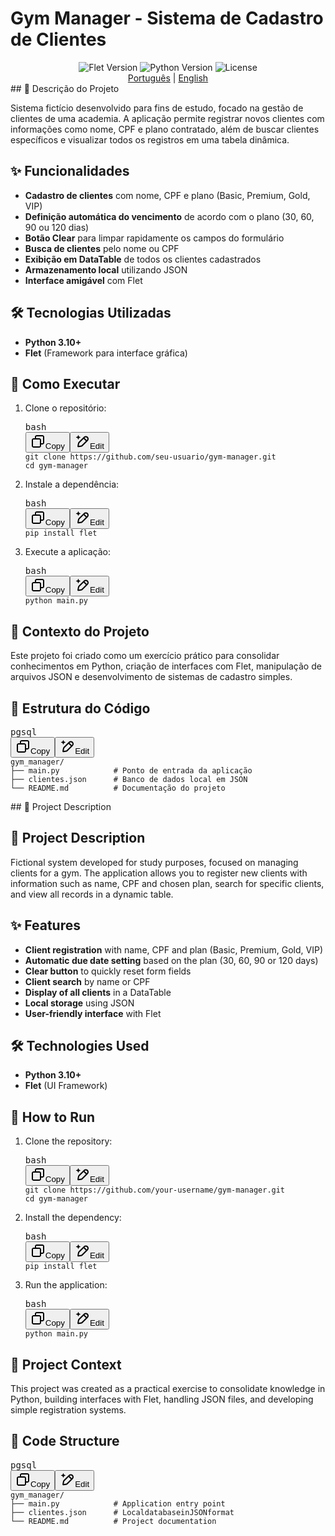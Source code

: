 
# Gym Manager - Sistema de Cadastro de Clientes

<div align="center">
  <img src="https://img.shields.io/badge/Flet-0.21.2-blue" alt="Flet Version">
  <img src="https://img.shields.io/badge/Python-3.10+-yellow" alt="Python Version">
  <img src="https://img.shields.io/badge/License-MIT-green" alt="License">
</div>
<div align="center">
  <a href="#portuguese">Português</a> | 
  <a href="#english">English</a>
</div>
<div id="portuguese">
## 📝 Descrição do Projeto

Sistema fictício desenvolvido para fins de estudo, focado na gestão de clientes de uma academia. A aplicação permite registrar novos clientes com informações como nome, CPF e plano contratado, além de buscar clientes específicos e visualizar todos os registros em uma tabela dinâmica.

## ✨ Funcionalidades

* **Cadastro de clientes** com nome, CPF e plano (Basic, Premium, Gold, VIP)
* **Definição automática do vencimento** de acordo com o plano (30, 60, 90 ou 120 dias)
* **Botão Clear** para limpar rapidamente os campos do formulário
* **Busca de clientes** pelo nome ou CPF
* **Exibição em DataTable** de todos os clientes cadastrados
* **Armazenamento local** utilizando JSON
* **Interface amigável** com Flet

## 🛠️ Tecnologias Utilizadas

* **Python 3.10+**
* **Flet** (Framework para interface gráfica)

## 🚀 Como Executar

1. Clone o repositório:
   <pre class="overflow-visible!" data-start="1500" data-end="1592"><div class="contain-inline-size rounded-md border-[0.5px] border-token-border-medium relative bg-token-sidebar-surface-primary"><div class="flex items-center text-token-text-secondary px-4 py-2 text-xs font-sans justify-between h-9 bg-token-sidebar-surface-primary dark:bg-token-main-surface-secondary select-none rounded-t-[5px]">bash</div><div class="sticky top-9"><div class="absolute end-0 bottom-0 flex h-9 items-center pe-2"><div class="bg-token-sidebar-surface-primary text-token-text-secondary dark:bg-token-main-surface-secondary flex items-center rounded-sm px-2 font-sans text-xs"><span class="" data-state="closed"><button class="flex gap-1 items-center select-none px-4 py-1" aria-label="Copy"><svg width="24" height="24" viewBox="0 0 24 24" fill="none" xmlns="http://www.w3.org/2000/svg" class="icon-xs"><path fill-rule="evenodd" clip-rule="evenodd" d="M7 5C7 3.34315 8.34315 2 10 2H19C20.6569 2 22 3.34315 22 5V14C22 15.6569 20.6569 17 19 17H17V19C17 20.6569 15.6569 22 14 22H5C3.34315 22 2 20.6569 2 19V10C2 8.34315 3.34315 7 5 7H7V5ZM9 7H14C15.6569 7 17 8.34315 17 10V15H19C19.5523 15 20 14.5523 20 14V5C20 4.44772 19.5523 4 19 4H10C9.44772 4 9 4.44772 9 5V7ZM5 9C4.44772 9 4 9.44772 4 10V19C4 19.5523 4.44772 20 5 20H14C14.5523 20 15 19.5523 15 19V10C15 9.44772 14.5523 9 14 9H5Z" fill="currentColor"></path></svg>Copy</button></span><span class="" data-state="closed"><button class="flex items-center gap-1 px-4 py-1 select-none"><svg width="24" height="24" viewBox="0 0 24 24" fill="none" xmlns="http://www.w3.org/2000/svg" class="icon-xs"><path d="M2.5 5.5C4.3 5.2 5.2 4 5.5 2.5C5.8 4 6.7 5.2 8.5 5.5C6.7 5.8 5.8 7 5.5 8.5C5.2 7 4.3 5.8 2.5 5.5Z" fill="currentColor" stroke="currentColor" stroke-linecap="round" stroke-linejoin="round"></path><path d="M5.66282 16.5231L5.18413 19.3952C5.12203 19.7678 5.09098 19.9541 5.14876 20.0888C5.19933 20.2067 5.29328 20.3007 5.41118 20.3512C5.54589 20.409 5.73218 20.378 6.10476 20.3159L8.97693 19.8372C9.72813 19.712 10.1037 19.6494 10.4542 19.521C10.7652 19.407 11.0608 19.2549 11.3343 19.068C11.6425 18.8575 11.9118 18.5882 12.4503 18.0497L20 10.5C21.3807 9.11929 21.3807 6.88071 20 5.5C18.6193 4.11929 16.3807 4.11929 15 5.5L7.45026 13.0497C6.91175 13.5882 6.6425 13.8575 6.43197 14.1657C6.24513 14.4392 6.09299 14.7348 5.97903 15.0458C5.85062 15.3963 5.78802 15.7719 5.66282 16.5231Z" stroke="currentColor" stroke-width="2" stroke-linecap="round" stroke-linejoin="round"></path><path d="M14.5 7L18.5 11" stroke="currentColor" stroke-width="2" stroke-linecap="round" stroke-linejoin="round"></path></svg>Edit</button></span></div></div></div><div class="overflow-y-auto p-4" dir="ltr"><code class="whitespace-pre! language-bash"><span><span>git </span><span>clone</span><span> https://github.com/seu-usuario/gym-manager.git
   </span><span>cd</span><span> gym-manager
   </span></span></code></div></div></pre>
2. Instale a dependência:
   <pre class="overflow-visible!" data-start="1623" data-end="1657"><div class="contain-inline-size rounded-md border-[0.5px] border-token-border-medium relative bg-token-sidebar-surface-primary"><div class="flex items-center text-token-text-secondary px-4 py-2 text-xs font-sans justify-between h-9 bg-token-sidebar-surface-primary dark:bg-token-main-surface-secondary select-none rounded-t-[5px]">bash</div><div class="sticky top-9"><div class="absolute end-0 bottom-0 flex h-9 items-center pe-2"><div class="bg-token-sidebar-surface-primary text-token-text-secondary dark:bg-token-main-surface-secondary flex items-center rounded-sm px-2 font-sans text-xs"><span class="" data-state="closed"><button class="flex gap-1 items-center select-none px-4 py-1" aria-label="Copy"><svg width="24" height="24" viewBox="0 0 24 24" fill="none" xmlns="http://www.w3.org/2000/svg" class="icon-xs"><path fill-rule="evenodd" clip-rule="evenodd" d="M7 5C7 3.34315 8.34315 2 10 2H19C20.6569 2 22 3.34315 22 5V14C22 15.6569 20.6569 17 19 17H17V19C17 20.6569 15.6569 22 14 22H5C3.34315 22 2 20.6569 2 19V10C2 8.34315 3.34315 7 5 7H7V5ZM9 7H14C15.6569 7 17 8.34315 17 10V15H19C19.5523 15 20 14.5523 20 14V5C20 4.44772 19.5523 4 19 4H10C9.44772 4 9 4.44772 9 5V7ZM5 9C4.44772 9 4 9.44772 4 10V19C4 19.5523 4.44772 20 5 20H14C14.5523 20 15 19.5523 15 19V10C15 9.44772 14.5523 9 14 9H5Z" fill="currentColor"></path></svg>Copy</button></span><span class="" data-state="closed"><button class="flex items-center gap-1 px-4 py-1 select-none"><svg width="24" height="24" viewBox="0 0 24 24" fill="none" xmlns="http://www.w3.org/2000/svg" class="icon-xs"><path d="M2.5 5.5C4.3 5.2 5.2 4 5.5 2.5C5.8 4 6.7 5.2 8.5 5.5C6.7 5.8 5.8 7 5.5 8.5C5.2 7 4.3 5.8 2.5 5.5Z" fill="currentColor" stroke="currentColor" stroke-linecap="round" stroke-linejoin="round"></path><path d="M5.66282 16.5231L5.18413 19.3952C5.12203 19.7678 5.09098 19.9541 5.14876 20.0888C5.19933 20.2067 5.29328 20.3007 5.41118 20.3512C5.54589 20.409 5.73218 20.378 6.10476 20.3159L8.97693 19.8372C9.72813 19.712 10.1037 19.6494 10.4542 19.521C10.7652 19.407 11.0608 19.2549 11.3343 19.068C11.6425 18.8575 11.9118 18.5882 12.4503 18.0497L20 10.5C21.3807 9.11929 21.3807 6.88071 20 5.5C18.6193 4.11929 16.3807 4.11929 15 5.5L7.45026 13.0497C6.91175 13.5882 6.6425 13.8575 6.43197 14.1657C6.24513 14.4392 6.09299 14.7348 5.97903 15.0458C5.85062 15.3963 5.78802 15.7719 5.66282 16.5231Z" stroke="currentColor" stroke-width="2" stroke-linecap="round" stroke-linejoin="round"></path><path d="M14.5 7L18.5 11" stroke="currentColor" stroke-width="2" stroke-linecap="round" stroke-linejoin="round"></path></svg>Edit</button></span></div></div></div><div class="overflow-y-auto p-4" dir="ltr"><code class="whitespace-pre! language-bash"><span><span>pip install flet
   </span></span></code></div></div></pre>
3. Execute a aplicação:
   <pre class="overflow-visible!" data-start="1686" data-end="1718"><div class="contain-inline-size rounded-md border-[0.5px] border-token-border-medium relative bg-token-sidebar-surface-primary"><div class="flex items-center text-token-text-secondary px-4 py-2 text-xs font-sans justify-between h-9 bg-token-sidebar-surface-primary dark:bg-token-main-surface-secondary select-none rounded-t-[5px]">bash</div><div class="sticky top-9"><div class="absolute end-0 bottom-0 flex h-9 items-center pe-2"><div class="bg-token-sidebar-surface-primary text-token-text-secondary dark:bg-token-main-surface-secondary flex items-center rounded-sm px-2 font-sans text-xs"><span class="" data-state="closed"><button class="flex gap-1 items-center select-none px-4 py-1" aria-label="Copy"><svg width="24" height="24" viewBox="0 0 24 24" fill="none" xmlns="http://www.w3.org/2000/svg" class="icon-xs"><path fill-rule="evenodd" clip-rule="evenodd" d="M7 5C7 3.34315 8.34315 2 10 2H19C20.6569 2 22 3.34315 22 5V14C22 15.6569 20.6569 17 19 17H17V19C17 20.6569 15.6569 22 14 22H5C3.34315 22 2 20.6569 2 19V10C2 8.34315 3.34315 7 5 7H7V5ZM9 7H14C15.6569 7 17 8.34315 17 10V15H19C19.5523 15 20 14.5523 20 14V5C20 4.44772 19.5523 4 19 4H10C9.44772 4 9 4.44772 9 5V7ZM5 9C4.44772 9 4 9.44772 4 10V19C4 19.5523 4.44772 20 5 20H14C14.5523 20 15 19.5523 15 19V10C15 9.44772 14.5523 9 14 9H5Z" fill="currentColor"></path></svg>Copy</button></span><span class="" data-state="closed"><button class="flex items-center gap-1 px-4 py-1 select-none"><svg width="24" height="24" viewBox="0 0 24 24" fill="none" xmlns="http://www.w3.org/2000/svg" class="icon-xs"><path d="M2.5 5.5C4.3 5.2 5.2 4 5.5 2.5C5.8 4 6.7 5.2 8.5 5.5C6.7 5.8 5.8 7 5.5 8.5C5.2 7 4.3 5.8 2.5 5.5Z" fill="currentColor" stroke="currentColor" stroke-linecap="round" stroke-linejoin="round"></path><path d="M5.66282 16.5231L5.18413 19.3952C5.12203 19.7678 5.09098 19.9541 5.14876 20.0888C5.19933 20.2067 5.29328 20.3007 5.41118 20.3512C5.54589 20.409 5.73218 20.378 6.10476 20.3159L8.97693 19.8372C9.72813 19.712 10.1037 19.6494 10.4542 19.521C10.7652 19.407 11.0608 19.2549 11.3343 19.068C11.6425 18.8575 11.9118 18.5882 12.4503 18.0497L20 10.5C21.3807 9.11929 21.3807 6.88071 20 5.5C18.6193 4.11929 16.3807 4.11929 15 5.5L7.45026 13.0497C6.91175 13.5882 6.6425 13.8575 6.43197 14.1657C6.24513 14.4392 6.09299 14.7348 5.97903 15.0458C5.85062 15.3963 5.78802 15.7719 5.66282 16.5231Z" stroke="currentColor" stroke-width="2" stroke-linecap="round" stroke-linejoin="round"></path><path d="M14.5 7L18.5 11" stroke="currentColor" stroke-width="2" stroke-linecap="round" stroke-linejoin="round"></path></svg>Edit</button></span></div></div></div><div class="overflow-y-auto p-4" dir="ltr"><code class="whitespace-pre! language-bash"><span><span>python main.py
   </span></span></code></div></div></pre>

## 📌 Contexto do Projeto

Este projeto foi criado como um exercício prático para consolidar conhecimentos em Python, criação de interfaces com Flet, manipulação de arquivos JSON e desenvolvimento de sistemas de cadastro simples.

## 📄 Estrutura do Código

<pre class="overflow-visible!" data-start="1978" data-end="2156"><div class="contain-inline-size rounded-md border-[0.5px] border-token-border-medium relative bg-token-sidebar-surface-primary"><div class="flex items-center text-token-text-secondary px-4 py-2 text-xs font-sans justify-between h-9 bg-token-sidebar-surface-primary dark:bg-token-main-surface-secondary select-none rounded-t-[5px]">pgsql</div><div class="sticky top-9"><div class="absolute end-0 bottom-0 flex h-9 items-center pe-2"><div class="bg-token-sidebar-surface-primary text-token-text-secondary dark:bg-token-main-surface-secondary flex items-center rounded-sm px-2 font-sans text-xs"><span class="" data-state="closed"><button class="flex gap-1 items-center select-none px-4 py-1" aria-label="Copy"><svg width="24" height="24" viewBox="0 0 24 24" fill="none" xmlns="http://www.w3.org/2000/svg" class="icon-xs"><path fill-rule="evenodd" clip-rule="evenodd" d="M7 5C7 3.34315 8.34315 2 10 2H19C20.6569 2 22 3.34315 22 5V14C22 15.6569 20.6569 17 19 17H17V19C17 20.6569 15.6569 22 14 22H5C3.34315 22 2 20.6569 2 19V10C2 8.34315 3.34315 7 5 7H7V5ZM9 7H14C15.6569 7 17 8.34315 17 10V15H19C19.5523 15 20 14.5523 20 14V5C20 4.44772 19.5523 4 19 4H10C9.44772 4 9 4.44772 9 5V7ZM5 9C4.44772 9 4 9.44772 4 10V19C4 19.5523 4.44772 20 5 20H14C14.5523 20 15 19.5523 15 19V10C15 9.44772 14.5523 9 14 9H5Z" fill="currentColor"></path></svg>Copy</button></span><span class="" data-state="closed"><button class="flex items-center gap-1 px-4 py-1 select-none"><svg width="24" height="24" viewBox="0 0 24 24" fill="none" xmlns="http://www.w3.org/2000/svg" class="icon-xs"><path d="M2.5 5.5C4.3 5.2 5.2 4 5.5 2.5C5.8 4 6.7 5.2 8.5 5.5C6.7 5.8 5.8 7 5.5 8.5C5.2 7 4.3 5.8 2.5 5.5Z" fill="currentColor" stroke="currentColor" stroke-linecap="round" stroke-linejoin="round"></path><path d="M5.66282 16.5231L5.18413 19.3952C5.12203 19.7678 5.09098 19.9541 5.14876 20.0888C5.19933 20.2067 5.29328 20.3007 5.41118 20.3512C5.54589 20.409 5.73218 20.378 6.10476 20.3159L8.97693 19.8372C9.72813 19.712 10.1037 19.6494 10.4542 19.521C10.7652 19.407 11.0608 19.2549 11.3343 19.068C11.6425 18.8575 11.9118 18.5882 12.4503 18.0497L20 10.5C21.3807 9.11929 21.3807 6.88071 20 5.5C18.6193 4.11929 16.3807 4.11929 15 5.5L7.45026 13.0497C6.91175 13.5882 6.6425 13.8575 6.43197 14.1657C6.24513 14.4392 6.09299 14.7348 5.97903 15.0458C5.85062 15.3963 5.78802 15.7719 5.66282 16.5231Z" stroke="currentColor" stroke-width="2" stroke-linecap="round" stroke-linejoin="round"></path><path d="M14.5 7L18.5 11" stroke="currentColor" stroke-width="2" stroke-linecap="round" stroke-linejoin="round"></path></svg>Edit</button></span></div></div></div><div class="overflow-y-auto p-4" dir="ltr"><code class="whitespace-pre!"><span><span>gym_manager/
├── main.py            # Ponto de entrada da aplicação
├── clientes.json      # Banco de dados </span><span>local</span><span> em </span><span>JSON</span><span>
└── README.md          # Documentação </span><span>do</span><span> projeto
</span></span></code></div></div></pre>

</div>
<div id="english">
## 📝 Project Description




## 📝 Project Description

Fictional system developed for study purposes, focused on managing clients for a gym. The application allows you to register new clients with information such as name, CPF and chosen plan, search for specific clients, and view all records in a dynamic table.

## ✨ Features

* **Client registration** with name, CPF and plan (Basic, Premium, Gold, VIP)
* **Automatic due date setting** based on the plan (30, 60, 90 or 120 days)
* **Clear button** to quickly reset form fields
* **Client search** by name or CPF
* **Display of all clients** in a DataTable
* **Local storage** using JSON
* **User-friendly interface** with Flet

## 🛠️ Technologies Used

* **Python 3.10+**
* **Flet** (UI Framework)

## 🚀 How to Run

1. Clone the repository:
   <pre class="overflow-visible!" data-start="2959" data-end="3053"><div class="contain-inline-size rounded-md border-[0.5px] border-token-border-medium relative bg-token-sidebar-surface-primary"><div class="flex items-center text-token-text-secondary px-4 py-2 text-xs font-sans justify-between h-9 bg-token-sidebar-surface-primary dark:bg-token-main-surface-secondary select-none rounded-t-[5px]">bash</div><div class="sticky top-9"><div class="absolute end-0 bottom-0 flex h-9 items-center pe-2"><div class="bg-token-sidebar-surface-primary text-token-text-secondary dark:bg-token-main-surface-secondary flex items-center rounded-sm px-2 font-sans text-xs"><span class="" data-state="closed"><button class="flex gap-1 items-center select-none px-4 py-1" aria-label="Copy"><svg width="24" height="24" viewBox="0 0 24 24" fill="none" xmlns="http://www.w3.org/2000/svg" class="icon-xs"><path fill-rule="evenodd" clip-rule="evenodd" d="M7 5C7 3.34315 8.34315 2 10 2H19C20.6569 2 22 3.34315 22 5V14C22 15.6569 20.6569 17 19 17H17V19C17 20.6569 15.6569 22 14 22H5C3.34315 22 2 20.6569 2 19V10C2 8.34315 3.34315 7 5 7H7V5ZM9 7H14C15.6569 7 17 8.34315 17 10V15H19C19.5523 15 20 14.5523 20 14V5C20 4.44772 19.5523 4 19 4H10C9.44772 4 9 4.44772 9 5V7ZM5 9C4.44772 9 4 9.44772 4 10V19C4 19.5523 4.44772 20 5 20H14C14.5523 20 15 19.5523 15 19V10C15 9.44772 14.5523 9 14 9H5Z" fill="currentColor"></path></svg>Copy</button></span><span class="" data-state="closed"><button class="flex items-center gap-1 px-4 py-1 select-none"><svg width="24" height="24" viewBox="0 0 24 24" fill="none" xmlns="http://www.w3.org/2000/svg" class="icon-xs"><path d="M2.5 5.5C4.3 5.2 5.2 4 5.5 2.5C5.8 4 6.7 5.2 8.5 5.5C6.7 5.8 5.8 7 5.5 8.5C5.2 7 4.3 5.8 2.5 5.5Z" fill="currentColor" stroke="currentColor" stroke-linecap="round" stroke-linejoin="round"></path><path d="M5.66282 16.5231L5.18413 19.3952C5.12203 19.7678 5.09098 19.9541 5.14876 20.0888C5.19933 20.2067 5.29328 20.3007 5.41118 20.3512C5.54589 20.409 5.73218 20.378 6.10476 20.3159L8.97693 19.8372C9.72813 19.712 10.1037 19.6494 10.4542 19.521C10.7652 19.407 11.0608 19.2549 11.3343 19.068C11.6425 18.8575 11.9118 18.5882 12.4503 18.0497L20 10.5C21.3807 9.11929 21.3807 6.88071 20 5.5C18.6193 4.11929 16.3807 4.11929 15 5.5L7.45026 13.0497C6.91175 13.5882 6.6425 13.8575 6.43197 14.1657C6.24513 14.4392 6.09299 14.7348 5.97903 15.0458C5.85062 15.3963 5.78802 15.7719 5.66282 16.5231Z" stroke="currentColor" stroke-width="2" stroke-linecap="round" stroke-linejoin="round"></path><path d="M14.5 7L18.5 11" stroke="currentColor" stroke-width="2" stroke-linecap="round" stroke-linejoin="round"></path></svg>Edit</button></span></div></div></div><div class="overflow-y-auto p-4" dir="ltr"><code class="whitespace-pre! language-bash"><span><span>git </span><span>clone</span><span> https://github.com/your-username/gym-manager.git
   </span><span>cd</span><span> gym-manager
   </span></span></code></div></div></pre>
2. Install the dependency:
   <pre class="overflow-visible!" data-start="3085" data-end="3119"><div class="contain-inline-size rounded-md border-[0.5px] border-token-border-medium relative bg-token-sidebar-surface-primary"><div class="flex items-center text-token-text-secondary px-4 py-2 text-xs font-sans justify-between h-9 bg-token-sidebar-surface-primary dark:bg-token-main-surface-secondary select-none rounded-t-[5px]">bash</div><div class="sticky top-9"><div class="absolute end-0 bottom-0 flex h-9 items-center pe-2"><div class="bg-token-sidebar-surface-primary text-token-text-secondary dark:bg-token-main-surface-secondary flex items-center rounded-sm px-2 font-sans text-xs"><span class="" data-state="closed"><button class="flex gap-1 items-center select-none px-4 py-1" aria-label="Copy"><svg width="24" height="24" viewBox="0 0 24 24" fill="none" xmlns="http://www.w3.org/2000/svg" class="icon-xs"><path fill-rule="evenodd" clip-rule="evenodd" d="M7 5C7 3.34315 8.34315 2 10 2H19C20.6569 2 22 3.34315 22 5V14C22 15.6569 20.6569 17 19 17H17V19C17 20.6569 15.6569 22 14 22H5C3.34315 22 2 20.6569 2 19V10C2 8.34315 3.34315 7 5 7H7V5ZM9 7H14C15.6569 7 17 8.34315 17 10V15H19C19.5523 15 20 14.5523 20 14V5C20 4.44772 19.5523 4 19 4H10C9.44772 4 9 4.44772 9 5V7ZM5 9C4.44772 9 4 9.44772 4 10V19C4 19.5523 4.44772 20 5 20H14C14.5523 20 15 19.5523 15 19V10C15 9.44772 14.5523 9 14 9H5Z" fill="currentColor"></path></svg>Copy</button></span><span class="" data-state="closed"><button class="flex items-center gap-1 px-4 py-1 select-none"><svg width="24" height="24" viewBox="0 0 24 24" fill="none" xmlns="http://www.w3.org/2000/svg" class="icon-xs"><path d="M2.5 5.5C4.3 5.2 5.2 4 5.5 2.5C5.8 4 6.7 5.2 8.5 5.5C6.7 5.8 5.8 7 5.5 8.5C5.2 7 4.3 5.8 2.5 5.5Z" fill="currentColor" stroke="currentColor" stroke-linecap="round" stroke-linejoin="round"></path><path d="M5.66282 16.5231L5.18413 19.3952C5.12203 19.7678 5.09098 19.9541 5.14876 20.0888C5.19933 20.2067 5.29328 20.3007 5.41118 20.3512C5.54589 20.409 5.73218 20.378 6.10476 20.3159L8.97693 19.8372C9.72813 19.712 10.1037 19.6494 10.4542 19.521C10.7652 19.407 11.0608 19.2549 11.3343 19.068C11.6425 18.8575 11.9118 18.5882 12.4503 18.0497L20 10.5C21.3807 9.11929 21.3807 6.88071 20 5.5C18.6193 4.11929 16.3807 4.11929 15 5.5L7.45026 13.0497C6.91175 13.5882 6.6425 13.8575 6.43197 14.1657C6.24513 14.4392 6.09299 14.7348 5.97903 15.0458C5.85062 15.3963 5.78802 15.7719 5.66282 16.5231Z" stroke="currentColor" stroke-width="2" stroke-linecap="round" stroke-linejoin="round"></path><path d="M14.5 7L18.5 11" stroke="currentColor" stroke-width="2" stroke-linecap="round" stroke-linejoin="round"></path></svg>Edit</button></span></div></div></div><div class="overflow-y-auto p-4" dir="ltr"><code class="whitespace-pre! language-bash"><span><span>pip install flet
   </span></span></code></div></div></pre>
3. Run the application:
   <pre class="overflow-visible!" data-start="3148" data-end="3180"><div class="contain-inline-size rounded-md border-[0.5px] border-token-border-medium relative bg-token-sidebar-surface-primary"><div class="flex items-center text-token-text-secondary px-4 py-2 text-xs font-sans justify-between h-9 bg-token-sidebar-surface-primary dark:bg-token-main-surface-secondary select-none rounded-t-[5px]">bash</div><div class="sticky top-9"><div class="absolute end-0 bottom-0 flex h-9 items-center pe-2"><div class="bg-token-sidebar-surface-primary text-token-text-secondary dark:bg-token-main-surface-secondary flex items-center rounded-sm px-2 font-sans text-xs"><span class="" data-state="closed"><button class="flex gap-1 items-center select-none px-4 py-1" aria-label="Copy"><svg width="24" height="24" viewBox="0 0 24 24" fill="none" xmlns="http://www.w3.org/2000/svg" class="icon-xs"><path fill-rule="evenodd" clip-rule="evenodd" d="M7 5C7 3.34315 8.34315 2 10 2H19C20.6569 2 22 3.34315 22 5V14C22 15.6569 20.6569 17 19 17H17V19C17 20.6569 15.6569 22 14 22H5C3.34315 22 2 20.6569 2 19V10C2 8.34315 3.34315 7 5 7H7V5ZM9 7H14C15.6569 7 17 8.34315 17 10V15H19C19.5523 15 20 14.5523 20 14V5C20 4.44772 19.5523 4 19 4H10C9.44772 4 9 4.44772 9 5V7ZM5 9C4.44772 9 4 9.44772 4 10V19C4 19.5523 4.44772 20 5 20H14C14.5523 20 15 19.5523 15 19V10C15 9.44772 14.5523 9 14 9H5Z" fill="currentColor"></path></svg>Copy</button></span><span class="" data-state="closed"><button class="flex items-center gap-1 px-4 py-1 select-none"><svg width="24" height="24" viewBox="0 0 24 24" fill="none" xmlns="http://www.w3.org/2000/svg" class="icon-xs"><path d="M2.5 5.5C4.3 5.2 5.2 4 5.5 2.5C5.8 4 6.7 5.2 8.5 5.5C6.7 5.8 5.8 7 5.5 8.5C5.2 7 4.3 5.8 2.5 5.5Z" fill="currentColor" stroke="currentColor" stroke-linecap="round" stroke-linejoin="round"></path><path d="M5.66282 16.5231L5.18413 19.3952C5.12203 19.7678 5.09098 19.9541 5.14876 20.0888C5.19933 20.2067 5.29328 20.3007 5.41118 20.3512C5.54589 20.409 5.73218 20.378 6.10476 20.3159L8.97693 19.8372C9.72813 19.712 10.1037 19.6494 10.4542 19.521C10.7652 19.407 11.0608 19.2549 11.3343 19.068C11.6425 18.8575 11.9118 18.5882 12.4503 18.0497L20 10.5C21.3807 9.11929 21.3807 6.88071 20 5.5C18.6193 4.11929 16.3807 4.11929 15 5.5L7.45026 13.0497C6.91175 13.5882 6.6425 13.8575 6.43197 14.1657C6.24513 14.4392 6.09299 14.7348 5.97903 15.0458C5.85062 15.3963 5.78802 15.7719 5.66282 16.5231Z" stroke="currentColor" stroke-width="2" stroke-linecap="round" stroke-linejoin="round"></path><path d="M14.5 7L18.5 11" stroke="currentColor" stroke-width="2" stroke-linecap="round" stroke-linejoin="round"></path></svg>Edit</button></span></div></div></div><div class="overflow-y-auto p-4" dir="ltr"><code class="whitespace-pre! language-bash"><span><span>python main.py
   </span></span></code></div></div></pre>

## 📌 Project Context

This project was created as a practical exercise to consolidate knowledge in Python, building interfaces with Flet, handling JSON files, and developing simple registration systems.

## 📄 Code Structure

<pre class="overflow-visible!" data-start="3409" data-end="3580"><div class="contain-inline-size rounded-md border-[0.5px] border-token-border-medium relative bg-token-sidebar-surface-primary"><div class="flex items-center text-token-text-secondary px-4 py-2 text-xs font-sans justify-between h-9 bg-token-sidebar-surface-primary dark:bg-token-main-surface-secondary select-none rounded-t-[5px]">pgsql</div><div class="sticky top-9"><div class="absolute end-0 bottom-0 flex h-9 items-center pe-2"><div class="bg-token-sidebar-surface-primary text-token-text-secondary dark:bg-token-main-surface-secondary flex items-center rounded-sm px-2 font-sans text-xs"><span class="" data-state="closed"><button class="flex gap-1 items-center select-none px-4 py-1" aria-label="Copy"><svg width="24" height="24" viewBox="0 0 24 24" fill="none" xmlns="http://www.w3.org/2000/svg" class="icon-xs"><path fill-rule="evenodd" clip-rule="evenodd" d="M7 5C7 3.34315 8.34315 2 10 2H19C20.6569 2 22 3.34315 22 5V14C22 15.6569 20.6569 17 19 17H17V19C17 20.6569 15.6569 22 14 22H5C3.34315 22 2 20.6569 2 19V10C2 8.34315 3.34315 7 5 7H7V5ZM9 7H14C15.6569 7 17 8.34315 17 10V15H19C19.5523 15 20 14.5523 20 14V5C20 4.44772 19.5523 4 19 4H10C9.44772 4 9 4.44772 9 5V7ZM5 9C4.44772 9 4 9.44772 4 10V19C4 19.5523 4.44772 20 5 20H14C14.5523 20 15 19.5523 15 19V10C15 9.44772 14.5523 9 14 9H5Z" fill="currentColor"></path></svg>Copy</button></span><span class="" data-state="closed"><button class="flex items-center gap-1 px-4 py-1 select-none"><svg width="24" height="24" viewBox="0 0 24 24" fill="none" xmlns="http://www.w3.org/2000/svg" class="icon-xs"><path d="M2.5 5.5C4.3 5.2 5.2 4 5.5 2.5C5.8 4 6.7 5.2 8.5 5.5C6.7 5.8 5.8 7 5.5 8.5C5.2 7 4.3 5.8 2.5 5.5Z" fill="currentColor" stroke="currentColor" stroke-linecap="round" stroke-linejoin="round"></path><path d="M5.66282 16.5231L5.18413 19.3952C5.12203 19.7678 5.09098 19.9541 5.14876 20.0888C5.19933 20.2067 5.29328 20.3007 5.41118 20.3512C5.54589 20.409 5.73218 20.378 6.10476 20.3159L8.97693 19.8372C9.72813 19.712 10.1037 19.6494 10.4542 19.521C10.7652 19.407 11.0608 19.2549 11.3343 19.068C11.6425 18.8575 11.9118 18.5882 12.4503 18.0497L20 10.5C21.3807 9.11929 21.3807 6.88071 20 5.5C18.6193 4.11929 16.3807 4.11929 15 5.5L7.45026 13.0497C6.91175 13.5882 6.6425 13.8575 6.43197 14.1657C6.24513 14.4392 6.09299 14.7348 5.97903 15.0458C5.85062 15.3963 5.78802 15.7719 5.66282 16.5231Z" stroke="currentColor" stroke-width="2" stroke-linecap="round" stroke-linejoin="round"></path><path d="M14.5 7L18.5 11" stroke="currentColor" stroke-width="2" stroke-linecap="round" stroke-linejoin="round"></path></svg>Edit</button></span></div></div></div><div class="overflow-y-auto p-4" dir="ltr"><code class="whitespace-pre!"><span><span>gym_manager/
├── main.py            # Application entry </span><span>point</span><span>
├── clientes.json      # </span><span>Local</span><span></span><span>database</span><span></span><span>in</span><span></span><span>JSON</span><span></span><span>format</span><span>
└── README.md          # Project documentation
</span></span></code></div></div></pre>

</div>
